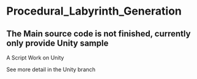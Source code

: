 # Procedural_Labyrinth_Generation 

## The Main source code is not finished, currently only provide Unity sample

 A Script Work on Unity
 
 See more detail in the Unity branch
 
